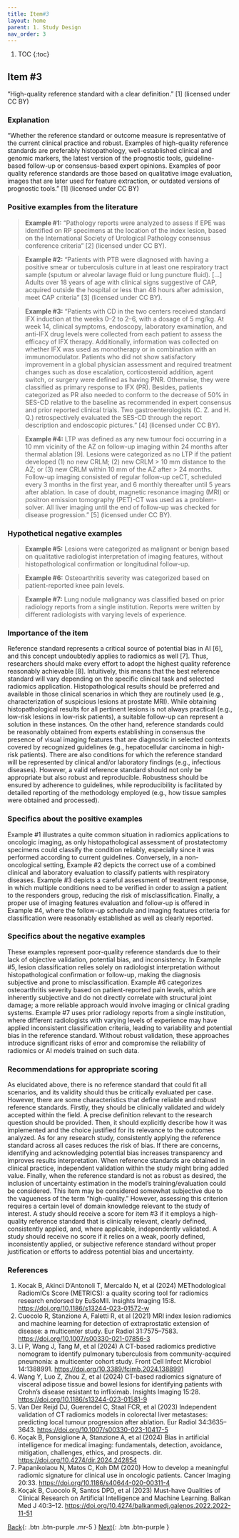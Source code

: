 ```yaml
---
title: Item#3
layout: home
parent: 1. Study Design
nav_order: 3
---
```


1. TOC
{:toc}

## Item #3
“High-quality reference standard with a clear definition.” [1]  (licensed under CC BY)

### Explanation
“Whether the reference standard or outcome measure is representative of the current clinical practice and robust. Examples of high-quality reference standards are preferably histopathology, well-established clinical and genomic markers, the latest version of the prognostic tools, guideline-based follow-up or consensus-based expert opinions. Examples of poor quality reference standards are those based on qualitative image evaluation, images that are later used for feature extraction, or outdated versions of prognostic tools.” [1]  (licensed under CC BY)

### Positive examples from the literature
> **Example #1:** “Pathology reports were analyzed to assess if EPE was identified on RP specimens at the location of the index lesion, based on the International Society of Urological Pathology consensus conference criteria” [2] (licensed under CC BY).

> **Example #2:** “Patients with PTB were diagnosed with having a positive smear or tuberculosis culture in at least one respiratory tract sample (sputum or alveolar lavage fluid or lung puncture fluid). […] Adults over 18 years of age with clinical signs suggestive of CAP, acquired outside the hospital or less than 48 hours after admission, meet CAP criteria” [3] (licensed under CC BY).

> **Example #3:** “Patients with CD in the two centers received standard IFX induction at the weeks 0–2 to 2–6, with a dosage of 5 mg/kg. At week 14, clinical symptoms, endoscopy, laboratory examination, and anti-IFX drug levels were collected from each patient to assess the efficacy of IFX therapy. Additionally, information was collected on whether IFX was used as monotherapy or in combination with an immunomodulator. Patients who did not show satisfactory improvement in a global physician assessment and required treatment changes such as dose escalation, corticosteroid addition, agent switch, or surgery were defined as having PNR. Otherwise, they were classified as primary response to IFX (PR). Besides, patients categorized as PR also needed to conform to the decrease of 50% in SES-CD relative to the baseline as recommended in expert consensus and prior reported clinical trials. Two gastroenterologists (C. Z. and H. Q.) retrospectively evaluated the SES-CD through the report description and endoscopic pictures.” [4] (licensed under CC BY).

> **Example #4:** LTP was defined as any new tumour foci occurring in a 10 mm vicinity of the AZ on follow-up imaging within 24 months after thermal ablation [9]. Lesions were categorized as no LTP if the patient developed (1) no new CRLM; (2) new CRLM > 10 mm distance to the AZ; or (3) new CRLM within 10 mm of the AZ after > 24 months. Follow-up imaging consisted of regular follow-up ceCT, scheduled every 3 months in the first year, and 6 monthly thereafter until 5 years after ablation. In case of doubt, magnetic resonance imaging (MRI) or positron emission tomography (PET)-CT was used as a problem-solver. All liver imaging until the end of follow-up was checked for disease progression.” [5] (licensed under CC BY).

### Hypothetical negative examples
> **Example #5:** Lesions were categorized as malignant or benign based on qualitative radiologist interpretation of imaging features, without histopathological confirmation or longitudinal follow-up.

> **Example #6:** Osteoarthritis severity was categorized based on patient-reported knee pain levels.

> **Example #7:** Lung nodule malignancy was classified based on prior radiology reports from a single institution. Reports were written by different radiologists with varying levels of experience.

### Importance of the item
Reference standard represents a critical source of potential bias in AI [6], and this concept undoubtedly applies to radiomics as well [7]. Thus, researchers should make every effort to adopt the highest quality reference reasonably achievable [8]. Intuitively, this means that the best reference standard will vary depending on the specific clinical task and selected radiomics application. Histopathological results should be preferred and available in those clinical scenarios in which they are routinely used (e.g., characterization of suspicious lesions at prostate MRI). While obtaining histopathological results for all pertinent lesions is not always practical (e.g., low-risk lesions in low-risk patients), a suitable follow-up can represent a solution in these instances. On the other hand, reference standards could be reasonably obtained from experts establishing in consensus the presence of visual imaging features that are diagnostic in selected contexts covered by recognized guidelines (e.g., hepatocellular carcinoma in high-risk patients). There are also conditions for which the reference standard will be represented by clinical and/or laboratory findings (e.g., infectious diseases). However, a valid reference standard should not only be appropriate but also robust and reproducible. Robustness should be ensured by adherence to guidelines, while reproducibility is facilitated by detailed reporting of the methodology employed (e.g., how tissue samples were obtained and processed).

### Specifics about the positive examples
Example #1 illustrates a quite common situation in radiomics applications to oncologic imaging, as only histopathological assessment of prostatectomy specimens could classify the condition reliably, especially since it was performed according to current guidelines. Conversely, in a non-oncological setting, Example #2 depicts the correct use of a combined clinical and laboratory evaluation to classify patients with respiratory diseases. Example #3 depicts a careful assessment of treatment response, in which multiple conditions need to be verified in order to assign a patient to the responders group, reducing the risk of misclassification. Finally, a proper use of imaging features evaluation and follow-up is offered in Example #4, where the follow-up schedule and imaging features criteria for classification were reasonably established as well as clearly reported.

### Specifics about the negative examples
These examples represent poor-quality reference standards due to their lack of objective validation, potential bias, and inconsistency. In Example #5, lesion classification relies solely on radiologist interpretation without histopathological confirmation or follow-up, making the diagnosis subjective and prone to misclassification. Example #6 categorizes osteoarthritis severity based on patient-reported pain levels, which are inherently subjective and do not directly correlate with structural joint damage; a more reliable approach would involve imaging or clinical grading systems. Example #7 uses prior radiology reports from a single institution, where different radiologists with varying levels of experience may have applied inconsistent classification criteria, leading to variability and potential bias in the reference standard. Without robust validation, these approaches introduce significant risks of error and compromise the reliability of radiomics or AI models trained on such data.

### Recommendations for appropriate scoring
As elucidated above, there is no reference standard that could fit all scenarios, and its validity should thus be critically evaluated per case. However, there are some characteristics that define reliable and robust reference standards. Firstly, they should be clinically validated and widely accepted within the field. A precise definition relevant to the research question should be provided. Then, it should explicitly describe how it was implemented and the choice justified for its relevance to the outcomes analyzed. 
As for any research study, consistently applying the reference standard across all cases reduces the risk of bias. If there are concerns, identifying and acknowledging potential bias increases transparency and improves results interpretation. When reference standards are obtained in clinical practice, independent validation within the study might bring added value. Finally, when the reference standard is not as robust as desired, the inclusion of uncertainty estimation in the model’s training/evaluation could be considered.
This item may be considered somewhat subjective due to the vagueness of the term “high-quality.” However, assessing this criterion requires a certain level of domain knowledge relevant to the study of interest. A study should receive a score for item #3 if it employs a high-quality reference standard that is clinically relevant, clearly defined, consistently applied, and, where applicable, independently validated. A study should receive no score if it relies on a weak, poorly defined, inconsistently applied, or subjective reference standard without proper justification or efforts to address potential bias and uncertainty.

### References
1. 	Kocak B, Akinci D’Antonoli T, Mercaldo N, et al (2024) METhodological RadiomICs Score (METRICS): a quality scoring tool for radiomics research endorsed by EuSoMII. Insights Imaging 15:8. https://doi.org/10.1186/s13244-023-01572-w
2. 	Cuocolo R, Stanzione A, Faletti R, et al (2021) MRI index lesion radiomics and machine learning for detection of extraprostatic extension of disease: a multicenter study. Eur Radiol 31:7575–7583. https://doi.org/10.1007/s00330-021-07856-3
3. 	Li P, Wang J, Tang M, et al (2024) A CT-based radiomics predictive nomogram to identify pulmonary tuberculosis from community-acquired pneumonia: a multicenter cohort study. Front Cell Infect Microbiol 14:1388991. https://doi.org/10.3389/fcimb.2024.1388991
4. 	Wang Y, Luo Z, Zhou Z, et al (2024) CT-based radiomics signature of visceral adipose tissue and bowel lesions for identifying patients with Crohn’s disease resistant to infliximab. Insights Imaging 15:28. https://doi.org/10.1186/s13244-023-01581-9
5. 	Van Der Reijd DJ, Guerendel C, Staal FCR, et al (2023) Independent validation of CT radiomics models in colorectal liver metastases: predicting local tumour progression after ablation. Eur Radiol 34:3635–3643. https://doi.org/10.1007/s00330-023-10417-5
6. 	Koçak B, Ponsiglione A, Stanzione A, et al (2024) Bias in artificial intelligence for medical imaging: fundamentals, detection, avoidance, mitigation, challenges, ethics, and prospects. dir. https://doi.org/10.4274/dir.2024.242854
7. 	Papanikolaou N, Matos C, Koh DM (2020) How to develop a meaningful radiomic signature for clinical use in oncologic patients. Cancer Imaging 20:33. https://doi.org/10.1186/s40644-020-00311-4
8. 	Koçak B, Cuocolo R, Santos DPD, et al (2023) Must-have Qualities of Clinical Research on Artificial Intelligence and Machine Learning. Balkan Med J 40:3–12. https://doi.org/10.4274/balkanmedj.galenos.2022.2022-11-51

[Back](https://radiomic.github.io/METRICS-E3/docs/Study%20Design%20(Item%201-3)/Item%202.html){: .btn .btn-purple  .mr-5  }
[Next](https://radiomic.github.io/METRICS-E3/docs/Imaging%20Data%20(Item%204-7)/Item%204.html){: .btn .btn-purple   }

